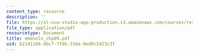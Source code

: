 ```yaml
---
content_type: resource
description: ''
file: https://ol-ocw-studio-app-production.s3.amazonaws.com/courses/res-6-003-electromechanical-dynamics-spring-2009/b2141166dbc77f4b33da0ed9c5423c3f_emdsoln_chp09.pdf
file_type: application/pdf
resourcetype: Document
title: emdsoln_chp09.pdf
uid: b2141166-dbc7-7f4b-33da-0ed9c5423c3f
---
```

